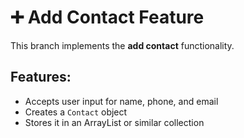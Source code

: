 # ➕ Add Contact Feature

This branch implements the **add contact** functionality.  

## Features:
- Accepts user input for name, phone, and email
- Creates a `Contact` object
- Stores it in an ArrayList or similar collection
